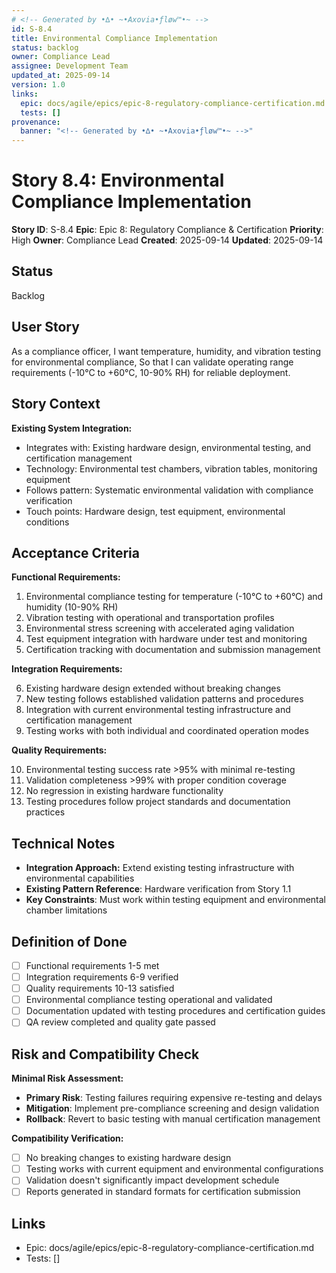 ```yaml
---
# <!-- Generated by •∆• ~•Axovia•ƒløw™•~ -->
id: S-8.4
title: Environmental Compliance Implementation
status: backlog
owner: Compliance Lead
assignee: Development Team
updated_at: 2025-09-14
version: 1.0
links:
  epic: docs/agile/epics/epic-8-regulatory-compliance-certification.md
  tests: []
provenance:
  banner: "<!-- Generated by •∆• ~•Axovia•ƒløw™•~ -->"
---
```

# Story 8.4: Environmental Compliance Implementation
<!-- Generated by •∆• ~•Axovia•ƒløw™•~ -->

**Story ID**: S-8.4
**Epic**: Epic 8: Regulatory Compliance & Certification
**Priority**: High
**Owner**: Compliance Lead
**Created**: 2025-09-14
**Updated**: 2025-09-14

## Status

Backlog

## User Story

As a compliance officer,
I want temperature, humidity, and vibration testing for environmental compliance,
So that I can validate operating range requirements (-10°C to +60°C, 10-90% RH) for reliable deployment.

## Story Context

**Existing System Integration:**

- Integrates with: Existing hardware design, environmental testing, and certification management
- Technology: Environmental test chambers, vibration tables, monitoring equipment
- Follows pattern: Systematic environmental validation with compliance verification
- Touch points: Hardware design, test equipment, environmental conditions

## Acceptance Criteria

**Functional Requirements:**

1. Environmental compliance testing for temperature (-10°C to +60°C) and humidity (10-90% RH)
2. Vibration testing with operational and transportation profiles
3. Environmental stress screening with accelerated aging validation
4. Test equipment integration with hardware under test and monitoring
5. Certification tracking with documentation and submission management

**Integration Requirements:**

6. Existing hardware design extended without breaking changes
7. New testing follows established validation patterns and procedures
8. Integration with current environmental testing infrastructure and certification management
9. Testing works with both individual and coordinated operation modes

**Quality Requirements:**

10. Environmental testing success rate >95% with minimal re-testing
11. Validation completeness >99% with proper condition coverage
12. No regression in existing hardware functionality
13. Testing procedures follow project standards and documentation practices

## Technical Notes

- **Integration Approach:** Extend existing testing infrastructure with environmental capabilities
- **Existing Pattern Reference**: Hardware verification from Story 1.1
- **Key Constraints**: Must work within testing equipment and environmental chamber limitations

## Definition of Done

- [ ] Functional requirements 1-5 met
- [ ] Integration requirements 6-9 verified
- [ ] Quality requirements 10-13 satisfied
- [ ] Environmental compliance testing operational and validated
- [ ] Documentation updated with testing procedures and certification guides
- [ ] QA review completed and quality gate passed

## Risk and Compatibility Check

**Minimal Risk Assessment:**

- **Primary Risk**: Testing failures requiring expensive re-testing and delays
- **Mitigation**: Implement pre-compliance screening and design validation
- **Rollback**: Revert to basic testing with manual certification management

**Compatibility Verification:**

- [ ] No breaking changes to existing hardware design
- [ ] Testing works with current equipment and environmental configurations
- [ ] Validation doesn't significantly impact development schedule
- [ ] Reports generated in standard formats for certification submission

## Links

- Epic: docs/agile/epics/epic-8-regulatory-compliance-certification.md
- Tests: []